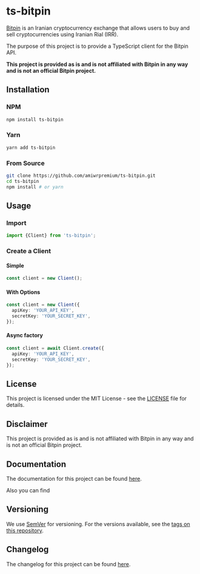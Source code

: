 # ts-bitpin

[Bitpin](https://bitpin.ir/) is an Iranian cryptocurrency exchange that allows users to buy and sell cryptocurrencies
using Iranian Rial (IRR).

The purpose of this project is to provide a TypeScript client for the Bitpin API.

**This project is provided as is and is not affiliated with Bitpin in any way and is not an official Bitpin project.**

## Installation

### NPM

```bash
npm install ts-bitpin
```

### Yarn

```bash
yarn add ts-bitpin
```

### From Source

```bash
git clone https://github.com/amiwrpremium/ts-bitpin.git
cd ts-bitpin
npm install # or yarn
```

## Usage

### Import

```typescript
import {Client} from 'ts-bitpin';
```

### Create a Client

#### Simple

```typescript
const client = new Client();
```

#### With Options

```typescript
const client = new Client({
  apiKey: 'YOUR_API_KEY',
  secretKey: 'YOUR_SECRET_KEY',
});
```

#### Async factory

```typescript
const client = await Client.create({
  apiKey: 'YOUR_API_KEY',
  secretKey: 'YOUR_SECRET_KEY',
});
```

## License

This project is licensed under the MIT License - see the [LICENSE](LICENSE) file for details.

## Disclaimer

This project is provided as is and is not affiliated with Bitpin in any way and is not an official Bitpin project.

## Documentation

The documentation for this project can be found [here](https://amiwrpremium.github.io/ts-bitpin/).

Also you can find 

## Versioning

We use [SemVer](http://semver.org/) for versioning. For the versions available, see
the [tags on this repository](https://github.com/amiwrpremium/ts-bitpin/tags).

## Changelog

The changelog for this project can be found [here](CHANGELOG.md).

